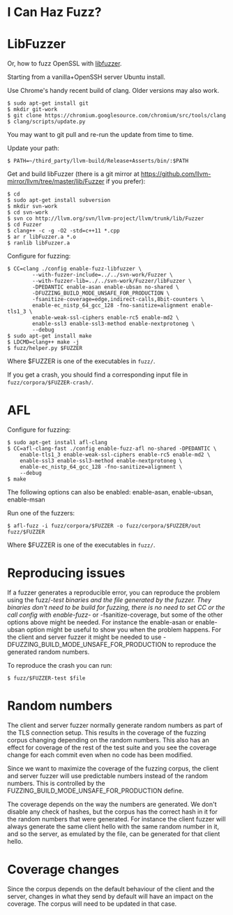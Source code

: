 # I Can Haz Fuzz?

LibFuzzer
=========

Or, how to fuzz OpenSSL with [libfuzzer](http://llvm.org/docs/LibFuzzer.html).

Starting from a vanilla+OpenSSH server Ubuntu install.

Use Chrome's handy recent build of clang. Older versions may also work.

    $ sudo apt-get install git
    $ mkdir git-work
    $ git clone https://chromium.googlesource.com/chromium/src/tools/clang
    $ clang/scripts/update.py

You may want to git pull and re-run the update from time to time.

Update your path:

    $ PATH=~/third_party/llvm-build/Release+Asserts/bin/:$PATH

Get and build libFuzzer (there is a git mirror at
https://github.com/llvm-mirror/llvm/tree/master/lib/Fuzzer if you prefer):

    $ cd
    $ sudo apt-get install subversion
    $ mkdir svn-work
    $ cd svn-work
    $ svn co http://llvm.org/svn/llvm-project/llvm/trunk/lib/Fuzzer
    $ cd Fuzzer
    $ clang++ -c -g -O2 -std=c++11 *.cpp
    $ ar r libFuzzer.a *.o
    $ ranlib libFuzzer.a

Configure for fuzzing:

    $ CC=clang ./config enable-fuzz-libfuzzer \
            --with-fuzzer-include=../../svn-work/Fuzzer \
            --with-fuzzer-lib=../../svn-work/Fuzzer/libFuzzer \
            -DPEDANTIC enable-asan enable-ubsan no-shared \
            -DFUZZING_BUILD_MODE_UNSAFE_FOR_PRODUCTION \
            -fsanitize-coverage=edge,indirect-calls,8bit-counters \
            enable-ec_nistp_64_gcc_128 -fno-sanitize=alignment enable-tls1_3 \
            enable-weak-ssl-ciphers enable-rc5 enable-md2 \
            enable-ssl3 enable-ssl3-method enable-nextprotoneg \
            --debug
    $ sudo apt-get install make
    $ LDCMD=clang++ make -j
    $ fuzz/helper.py $FUZZER

Where $FUZZER is one of the executables in `fuzz/`.

If you get a crash, you should find a corresponding input file in
`fuzz/corpora/$FUZZER-crash/`.

AFL
===

Configure for fuzzing:

    $ sudo apt-get install afl-clang
    $ CC=afl-clang-fast ./config enable-fuzz-afl no-shared -DPEDANTIC \
        enable-tls1_3 enable-weak-ssl-ciphers enable-rc5 enable-md2 \
        enable-ssl3 enable-ssl3-method enable-nextprotoneg \
        enable-ec_nistp_64_gcc_128 -fno-sanitize=alignment \
        --debug
    $ make

The following options can also be enabled: enable-asan, enable-ubsan, enable-msan

Run one of the fuzzers:

    $ afl-fuzz -i fuzz/corpora/$FUZZER -o fuzz/corpora/$FUZZER/out fuzz/$FUZZER

Where $FUZZER is one of the executables in `fuzz/`.

Reproducing issues
==================

If a fuzzer generates a reproducible error, you can reproduce the problem using
the fuzz/*-test binaries and the file generated by the fuzzer. They binaries
don't need to be build for fuzzing, there is no need to set CC or the call
config with enable-fuzz-* or -fsanitize-coverage, but some of the other options
above might be needed. For instance the enable-asan or enable-ubsan option might
be useful to show you when the problem happens. For the client and server fuzzer
it might be needed to use -DFUZZING_BUILD_MODE_UNSAFE_FOR_PRODUCTION to
reproduce the generated random numbers.

To reproduce the crash you can run:

    $ fuzz/$FUZZER-test $file

Random numbers
==============

The client and server fuzzer normally generate random numbers as part of the TLS
connection setup. This results in the coverage of the fuzzing corpus changing
depending on the random numbers. This also has an effect for coverage of the
rest of the test suite and you see the coverage change for each commit even when
no code has been modified.

Since we want to maximize the coverage of the fuzzing corpus, the client and
server fuzzer will use predictable numbers instead of the random numbers. This
is controlled by the FUZZING_BUILD_MODE_UNSAFE_FOR_PRODUCTION define.

The coverage depends on the way the numbers are generated. We don't disable any
check of hashes, but the corpus has the correct hash in it for the random
numbers that were generated. For instance the client fuzzer will always generate
the same client hello with the same random number in it, and so the server, as
emulated by the file, can be generated for that client hello.

Coverage changes
================

Since the corpus depends on the default behaviour of the client and the server,
changes in what they send by default will have an impact on the coverage. The
corpus will need to be updated in that case.

